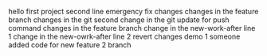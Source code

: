 hello first project
second line
emergency fix changes
changes in the feature branch
changes in the git
second change in the git
update for push command
changes in the feature branch
change in the new-work-after line 1
change in the new-owrk-after line 2
revert changes demo 1
someone added code for new feature 2 branch
